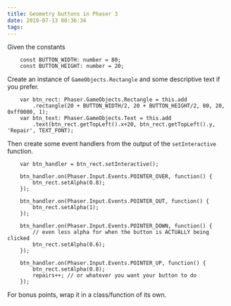 ```yaml
---
title: Geometry buttons in Phaser 3
date: 2019-07-13 00:36:34
tags:
---
```

Given the constants
```
    const BUTTON_WIDTH: number = 80;
    const BUTTON_HEIGHT: number = 20;
```
Create an instance of `GameObjects.Rectangle` and some descriptive text if you prefer. 

```
    var btn_rect: Phaser.GameObjects.Rectangle = this.add
        .rectangle(20 + BUTTON_WIDTH/2, 20 + BUTTON_HEIGHT/2, 80, 20, 0xff0000, 1);
    var btn_text: Phaser.GameObjects.Text = this.add
        .text(btn_rect.getTopLeft().x+20, btn_rect.getTopLeft().y, 'Repair', TEXT_FONT);
```
Then create some event handlers from the output of the `setInteractive` function.

```
    var btn_handler = btn_rect.setInteractive();

    btn_handler.on(Phaser.Input.Events.POINTER_OVER, function() {
        btn_rect.setAlpha(0.8);
    });

    btn_handler.on(Phaser.Input.Events.POINTER_OUT, function() {
        btn_rect.setAlpha(1);
    });

    btn_handler.on(Phaser.Input.Events.POINTER_DOWN, function() {
        // even less alpha for when the button is ACTUALLY being clicked
        btn_rect.setAlpha(0.6);
    });

    btn_handler.on(Phaser.Input.Events.POINTER_UP, function() {
        btn_rect.setAlpha(0.8);
        repairs++; // or whatever you want your button to do
    });
```

For bonus points, wrap it in a class/function of its own.
